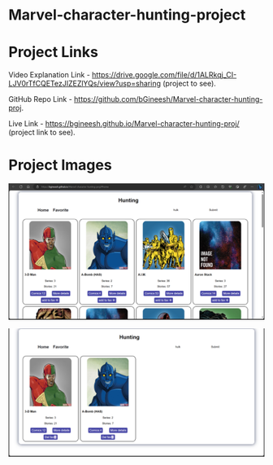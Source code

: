 # Marvel-character-hunting-project

# Project Links
Video Explanation Link - https://drive.google.com/file/d/1ALRkqj_CI-LJV0rTfCQETezJIZEZlYQs/view?usp=sharing (project to see).

GitHub Repo Link - https://github.com/bGineesh/Marvel-character-hunting-proj.

Live Link - https://bgineesh.github.io/Marvel-character-hunting-proj/ (project link to see).

# Project Images

![Marvel API](https://github.com/bGineesh/Marvel-character-hunting-proj/blob/3d70b6093aa2bd34bbfd02972e9d9f31358d52a6/images/Screenshot%202023-08-31%20122254.png "The Home Page")

![Marvel API](https://github.com/bGineesh/Marvel-character-hunting-proj/blob/21e8dbaf5284f0ce6bce7e6e9f1baf6e2c84f623/images/Screenshot%202023-08-31%20122345.png "The Fav page")


